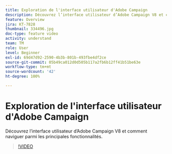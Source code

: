 ```yaml
---
title: Exploration de l'interface utilisateur d'Adobe Campaign
description: Découvrez l’interface utilisateur d’Adobe Campaign V8 et comment naviguer parmi les principales fonctionnalités.
feature: Overview
jira: KT-7828
thumbnail: 334496.jpg
doc-type: feature video
activity: understand
team: TM
role: User
level: Beginner
exl-id: 69d47d92-2590-4b3b-801b-493fbe4df2ce
source-git-commit: 05b49ca012d0d505b117a2fb6b12ff41b51be63e
workflow-type: tm+mt
source-wordcount: '42'
ht-degree: 100%

---
```


# Exploration de l&#39;interface utilisateur d&#39;Adobe Campaign

Découvrez l’interface utilisateur d’Adobe Campaign V8 et comment naviguer parmi les principales fonctionnalités.

>[!VIDEO](https://video.tv.adobe.com/v/334496?quality=12&learn=on)
